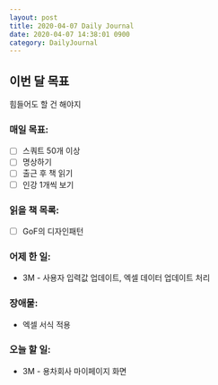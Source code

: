 ```yaml
---
layout: post
title: 2020-04-07 Daily Journal
date: 2020-04-07 14:38:01 0900
category: DailyJournal
---
```


## 이번 달 목표
힘들어도 할 건 해야지

### 매일 목표:
- [ ] 스쿼트 50개 이상
- [ ] 명상하기
- [ ] 출근 후 책 읽기
- [ ] 인강 1개씩 보기

### 읽을 책 목록:
- [ ] GoF의 디자인패턴

### 어제 한 일:
* 3M - 사용자 입력값 업데이트, 엑셀 데이터 업데이트 처리

### 장애물:
* 엑셀 서식 적용

### 오늘 할 일:
* 3M - 용차회사 마이페이지 화면